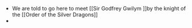 - We are told to go here to meet [[Sir Godfrey Gwilym ]]by the knight of the [[Order of the Silver Dragons]]
- 